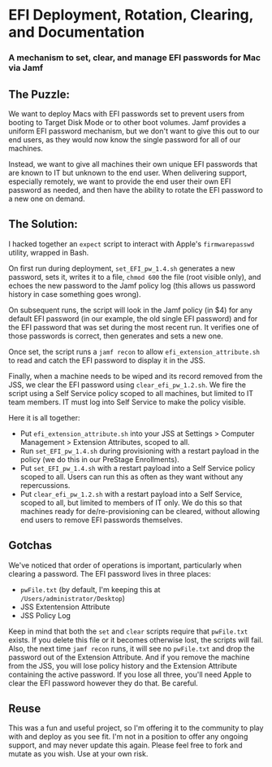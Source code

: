 # EFI Deployment, Rotation, Clearing, and Documentation
### A mechanism to set, clear, and manage EFI passwords for Mac via Jamf

## The Puzzle:
We want to deploy Macs with EFI passwords set to prevent users from booting to Target Disk Mode or to other boot volumes. Jamf provides a uniform EFI password mechanism, but we don't want to give this out to our end users, as they would now know the single password for all of our machines. 

Instead, we want to give all machines their own unique EFI passwords that are known to IT but unknown to the end user. When delivering support, especially remotely, we want to provide the end user their own EFI password as needed, and then have the ability to rotate the EFI password to a new one on demand.

## The Solution:
I hacked together an `expect` script to interact with Apple's `firmwarepasswd` utility, wrapped in Bash. 

On first run during deployment, `set_EFI_pw_1.4.sh` generates a new password, sets it, writes it to a file, `chmod 600` the file (root visible only), and echoes the new password to the Jamf policy log (this allows us password history in case something goes wrong).

On subsequent runs, the script will look in the Jamf policy (in $4) for any default EFI password (in our example, the old single EFI password) and for the EFI password that was set during the most recent run. It verifies one of those passwords is correct, then generates and sets a new one.

Once set, the script runs a `jamf recon` to allow `efi_extension_attribute.sh` to read and catch the EFI password to display it in the JSS.

Finally, when a machine needs to be wiped and its record removed from the JSS, we clear the EFI password using `clear_efi_pw_1.2.sh`. We fire the script using a Self Service policy scoped to all machines, but limited to IT team members. IT must log into Self Service to make the policy visible.

Here it is all together:
- Put `efi_extension_attribute.sh` into your JSS at Settings > Computer Management > Extension Attributes, scoped to all.
- Run `set_EFI_pw_1.4.sh` during provisioning with a restart payload in the policy (we do this in our PreStage Enrollments).
- Put `set_EFI_pw_1.4.sh` with a restart payload into a Self Service policy scoped to all. Users can run this as often as they want without any repercussions.
- Put `clear_efi_pw_1.2.sh` with a restart payload into a Self Service, scoped to all, but limited to members of IT only. We do this so that machines ready for de/re-provisioning can be cleared, without allowing end users to remove EFI passwords themselves.

## Gotchas 
We've noticed that order of operations is important, particularly when clearing a password. The EFI password lives in three places:
- `pwFile.txt` (by default, I'm keeping this at `/Users/administrator/Desktop`)
- JSS Extentension Attribute
- JSS Policy Log

Keep in mind that both the `set` and `clear` scripts require that `pwFile.txt` exists. If you delete this file or it becomes otherwise lost, the scripts will fail. 
Also, the next time `jamf recon` runs, it will see no `pwFile.txt` and drop the password out of the Extension Attribute.
And if you remove the machine from the JSS, you will lose policy history and the Extension Attribute containing the active password.
If you lose all three, you'll need Apple to clear the EFI password however they do that.
Be careful.

## Reuse
This was a fun and useful project, so I'm offering it to the community to play with and deploy as you see fit. I'm not in a position to offer any ongoing support, and may never update this again. Please feel free to fork and mutate as you wish. Use at your own risk.
